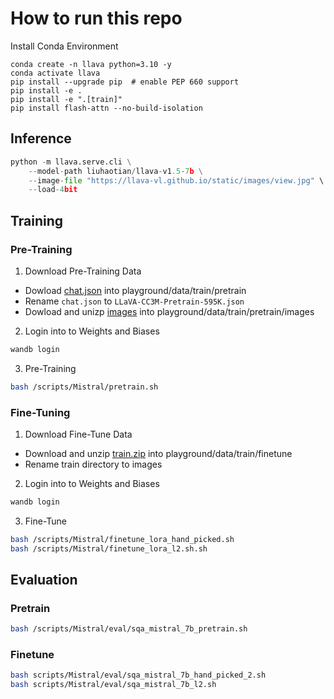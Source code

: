 # How to run this repo

Install Conda Environment
```Shell
conda create -n llava python=3.10 -y
conda activate llava
pip install --upgrade pip  # enable PEP 660 support
pip install -e .
pip install -e ".[train]"
pip install flash-attn --no-build-isolation
```

## Inference
```Python
python -m llava.serve.cli \
    --model-path liuhaotian/llava-v1.5-7b \
    --image-file "https://llava-vl.github.io/static/images/view.jpg" \
    --load-4bit
```

## Training
### Pre-Training
1. Download Pre-Training Data
- Dowload [chat.json](https://huggingface.co/datasets/liuhaotian/LLaVA-CC3M-Pretrain-595K/blob/main/chat.json) into playground/data/train/pretrain
- Rename `chat.json` to `LLaVA-CC3M-Pretrain-595K.json`
- Dowload and unizp [images](https://huggingface.co/datasets/liuhaotian/LLaVA-CC3M-Pretrain-595K/blob/main/images.zip) into playground/data/train/pretrain/images
2. Login into to Weights and Biases

```sh
wandb login
```
3. Pre-Training
  
```sh
bash /scripts/Mistral/pretrain.sh
```

### Fine-Tuning
1. Download Fine-Tune Data
- Download and unzip [train.zip](https://drive.google.com/drive/folders/1w8imCXWYn2LxajmGeGH_g5DaL2rabHev?usp=sharing) into playground/data/train/finetune
- Rename train directory to images
2. Login into to Weights and Biases

```sh
wandb login
```

3. Fine-Tune
```sh
bash /scripts/Mistral/finetune_lora_hand_picked.sh
bash /scripts/Mistral/finetune_lora_l2.sh.sh
```

## Evaluation
### Pretrain
```sh
bash /scripts/Mistral/eval/sqa_mistral_7b_pretrain.sh
```
### Finetune
```sh
bash scripts/Mistral/eval/sqa_mistral_7b_hand_picked_2.sh
bash scripts/Mistral/eval/sqa_mistral_7b_l2.sh
```
